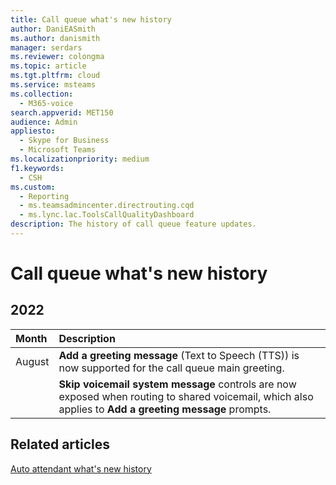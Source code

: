 ```yaml
---
title: Call queue what's new history
author: DaniEASmith
ms.author: danismith
manager: serdars
ms.reviewer: colongma
ms.topic: article
ms.tgt.pltfrm: cloud
ms.service: msteams
ms.collection: 
  - M365-voice
search.appverid: MET150
audience: Admin
appliesto: 
  - Skype for Business
  - Microsoft Teams
ms.localizationpriority: medium
f1.keywords: 
  - CSH
ms.custom: 
  - Reporting
  - ms.teamsadmincenter.directrouting.cqd
  - ms.lync.lac.ToolsCallQualityDashboard
description: The history of call queue feature updates.
---
```


# Call queue what's new history

## 2022

|Month                          |Description                                                           |
|:------------------------------|:---------------------------------------------------------------------|
|August                         |**Add a greeting message** (Text to Speech (TTS)) is now supported for the call queue main greeting.|
|                               |**Skip voicemail system message** controls are now exposed when routing to shared voicemail, which also applies to **Add a greeting message** prompts. |


## Related articles

[Auto attendant what's new history](aa-whats-new-history.md)


